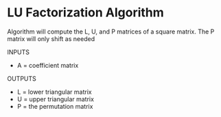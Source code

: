 # LU Factorization Algorithm #

Algorithm will compute the L, U, and P matrices of a square matrix. The P matrix will only shift as needed 

INPUTS 
* A = coefficient matrix

OUTPUTS 
* L = lower triangular matrix
* U = upper triangular matrix
* P = the permutation matrix
